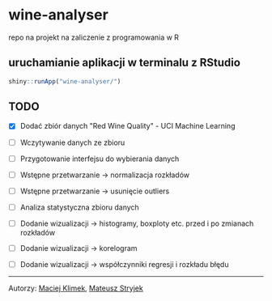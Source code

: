 # wine-analyser
repo na projekt na zaliczenie z programowania w R

## uruchamianie aplikacji w terminalu z RStudio
```R
shiny::runApp("wine-analyser/")
```

## TODO
- [X] Dodać zbiór danych "Red Wine Quality" - UCI Machine Learning
- [ ] Wczytywanie danych ze zbioru
- [ ] Przygotowanie interfejsu do wybierania danych 
- [ ] Wstępne przetwarzanie -> normalizacja rozkładów
- [ ] Wstępne przetwarzanie -> usunięcie outliers
- [ ] Analiza statystyczna zbioru danych
- [ ] Dodanie wizualizacji -> histogramy, boxploty etc. przed i po zmianach rozkładów
- [ ] Dodanie wizualizacji -> korelogram
- [ ] Dodanie wizualizacji -> współczynniki regresji i rozkładu błędu


---
Autorzy: [Maciej Klimek](https://github.com/mklimek00), [Mateusz Stryjek](https://github.com/mstryjek)
